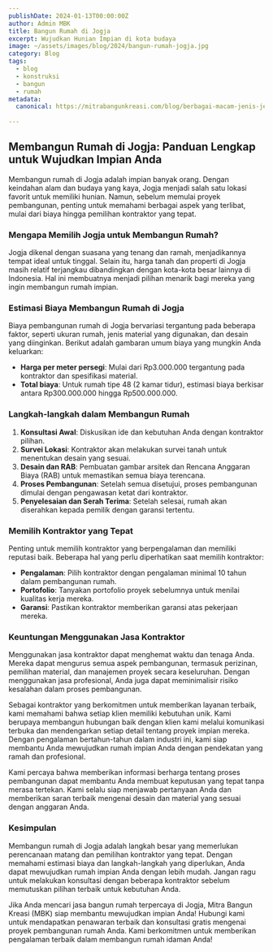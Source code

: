 ```yaml
---
publishDate: 2024-01-13T00:00:00Z
author: Admin MBK
title: Bangun Rumah di Jogja
excerpt: Wujudkan Hunian Impian di kota budaya
image: ~/assets/images/blog/2024/bangun-rumah-jogja.jpg
category: Blog
tags:
  - blog
  - konstruksi
  - bangun
  - rumah
metadata:
  canonical: https://mitrabangunkreasi.com/blog/berbagai-macam-jenis-jendela-untuk-inspirasi-2024
  
---
```


## Membangun Rumah di Jogja: Panduan Lengkap untuk Wujudkan Impian Anda

Membangun rumah di Jogja adalah impian banyak orang. Dengan keindahan alam dan budaya yang kaya, Jogja menjadi salah satu lokasi favorit untuk memiliki hunian. Namun, sebelum memulai proyek pembangunan, penting untuk memahami berbagai aspek yang terlibat, mulai dari biaya hingga pemilihan kontraktor yang tepat.

### **Mengapa Memilih Jogja untuk Membangun Rumah?**

Jogja dikenal dengan suasana yang tenang dan ramah, menjadikannya tempat ideal untuk tinggal. Selain itu, harga tanah dan properti di Jogja masih relatif terjangkau dibandingkan dengan kota-kota besar lainnya di Indonesia. Hal ini membuatnya menjadi pilihan menarik bagi mereka yang ingin membangun rumah impian.

### **Estimasi Biaya Membangun Rumah di Jogja**

Biaya pembangunan rumah di Jogja bervariasi tergantung pada beberapa faktor, seperti ukuran rumah, jenis material yang digunakan, dan desain yang diinginkan. Berikut adalah gambaran umum biaya yang mungkin Anda keluarkan:

- **Harga per meter persegi**: Mulai dari Rp3.000.000 tergantung pada kontraktor dan spesifikasi material.
- **Total biaya**: Untuk rumah tipe 48 (2 kamar tidur), estimasi biaya berkisar antara Rp300.000.000 hingga Rp500.000.000.

### **Langkah-langkah dalam Membangun Rumah**

1. **Konsultasi Awal**: Diskusikan ide dan kebutuhan Anda dengan kontraktor pilihan.
2. **Survei Lokasi**: Kontraktor akan melakukan survei tanah untuk menentukan desain yang sesuai.
3. **Desain dan RAB**: Pembuatan gambar arsitek dan Rencana Anggaran Biaya (RAB) untuk memastikan semua biaya terencana.
4. **Proses Pembangunan**: Setelah semua disetujui, proses pembangunan dimulai dengan pengawasan ketat dari kontraktor.
5. **Penyelesaian dan Serah Terima**: Setelah selesai, rumah akan diserahkan kepada pemilik dengan garansi tertentu.

### **Memilih Kontraktor yang Tepat**

Penting untuk memilih kontraktor yang berpengalaman dan memiliki reputasi baik. Beberapa hal yang perlu diperhatikan saat memilih kontraktor:

- **Pengalaman**: Pilih kontraktor dengan pengalaman minimal 10 tahun dalam pembangunan rumah.
- **Portofolio**: Tanyakan portofolio proyek sebelumnya untuk menilai kualitas kerja mereka.
- **Garansi**: Pastikan kontraktor memberikan garansi atas pekerjaan mereka.

### **Keuntungan Menggunakan Jasa Kontraktor**

Menggunakan jasa kontraktor dapat menghemat waktu dan tenaga Anda. Mereka dapat mengurus semua aspek pembangunan, termasuk perizinan, pemilihan material, dan manajemen proyek secara keseluruhan. Dengan menggunakan jasa profesional, Anda juga dapat meminimalisir risiko kesalahan dalam proses pembangunan.

Sebagai kontraktor yang berkomitmen untuk memberikan layanan terbaik, kami memahami bahwa setiap klien memiliki kebutuhan unik. Kami berupaya membangun hubungan baik dengan klien kami melalui komunikasi terbuka dan mendengarkan setiap detail tentang proyek impian mereka. Dengan pengalaman bertahun-tahun dalam industri ini, kami siap membantu Anda mewujudkan rumah impian Anda dengan pendekatan yang ramah dan profesional.

Kami percaya bahwa memberikan informasi berharga tentang proses pembangunan dapat membantu Anda membuat keputusan yang tepat tanpa merasa tertekan. Kami selalu siap menjawab pertanyaan Anda dan memberikan saran terbaik mengenai desain dan material yang sesuai dengan anggaran Anda.

### **Kesimpulan**

Membangun rumah di Jogja adalah langkah besar yang memerlukan perencanaan matang dan pemilihan kontraktor yang tepat. Dengan memahami estimasi biaya dan langkah-langkah yang diperlukan, Anda dapat mewujudkan rumah impian Anda dengan lebih mudah. Jangan ragu untuk melakukan konsultasi dengan beberapa kontraktor sebelum memutuskan pilihan terbaik untuk kebutuhan Anda.

Jika Anda mencari jasa bangun rumah terpercaya di Jogja, Mitra Bangun Kreasi (MBK) siap membantu mewujudkan impian Anda! Hubungi kami untuk mendapatkan penawaran terbaik dan konsultasi gratis mengenai proyek pembangunan rumah Anda. Kami berkomitmen untuk memberikan pengalaman terbaik dalam membangun rumah idaman Anda!